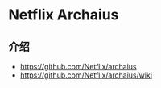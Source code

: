 # Netflix Archaius

## 介绍

- https://github.com/Netflix/archaius
- https://github.com/Netflix/archaius/wiki


